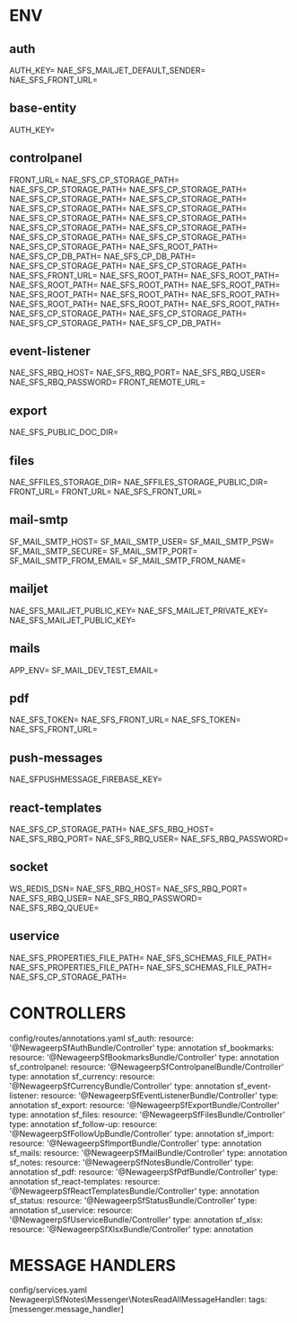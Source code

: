 # ENV

## auth 
AUTH_KEY=
NAE_SFS_MAILJET_DEFAULT_SENDER=
NAE_SFS_FRONT_URL=

## base-entity 
AUTH_KEY=

## controlpanel 
FRONT_URL=
NAE_SFS_CP_STORAGE_PATH=
NAE_SFS_CP_STORAGE_PATH=
NAE_SFS_CP_STORAGE_PATH=
NAE_SFS_CP_STORAGE_PATH=
NAE_SFS_CP_STORAGE_PATH=
NAE_SFS_CP_STORAGE_PATH=
NAE_SFS_CP_STORAGE_PATH=
NAE_SFS_CP_STORAGE_PATH=
NAE_SFS_CP_STORAGE_PATH=
NAE_SFS_CP_STORAGE_PATH=
NAE_SFS_CP_STORAGE_PATH=
NAE_SFS_CP_STORAGE_PATH=
NAE_SFS_CP_STORAGE_PATH=
NAE_SFS_CP_STORAGE_PATH=
NAE_SFS_ROOT_PATH=
NAE_SFS_CP_DB_PATH=
NAE_SFS_CP_DB_PATH=
NAE_SFS_CP_STORAGE_PATH=
NAE_SFS_CP_STORAGE_PATH=
NAE_SFS_FRONT_URL=
NAE_SFS_ROOT_PATH=
NAE_SFS_ROOT_PATH=
NAE_SFS_ROOT_PATH=
NAE_SFS_ROOT_PATH=
NAE_SFS_ROOT_PATH=
NAE_SFS_ROOT_PATH=
NAE_SFS_ROOT_PATH=
NAE_SFS_ROOT_PATH=
NAE_SFS_ROOT_PATH=
NAE_SFS_ROOT_PATH=
NAE_SFS_ROOT_PATH=
NAE_SFS_CP_STORAGE_PATH=
NAE_SFS_CP_STORAGE_PATH=
NAE_SFS_CP_STORAGE_PATH=
NAE_SFS_CP_DB_PATH=

## event-listener 
NAE_SFS_RBQ_HOST=
NAE_SFS_RBQ_PORT=
NAE_SFS_RBQ_USER=
NAE_SFS_RBQ_PASSWORD=
FRONT_REMOTE_URL=

## export 
NAE_SFS_PUBLIC_DOC_DIR=

## files 
NAE_SFFILES_STORAGE_DIR=
NAE_SFFILES_STORAGE_PUBLIC_DIR=
FRONT_URL=
FRONT_URL=
NAE_SFS_FRONT_URL=

## mail-smtp 
SF_MAIL_SMTP_HOST=
SF_MAIL_SMTP_USER=
SF_MAIL_SMTP_PSW=
SF_MAIL_SMTP_SECURE=
SF_MAIL_SMTP_PORT=
SF_MAIL_SMTP_FROM_EMAIL=
SF_MAIL_SMTP_FROM_NAME=

## mailjet 
NAE_SFS_MAILJET_PUBLIC_KEY=
NAE_SFS_MAILJET_PRIVATE_KEY=
NAE_SFS_MAILJET_PUBLIC_KEY=

## mails 
APP_ENV=
SF_MAIL_DEV_TEST_EMAIL=

## pdf 
NAE_SFS_TOKEN=
NAE_SFS_FRONT_URL=
NAE_SFS_TOKEN=
NAE_SFS_FRONT_URL=

## push-messages 
NAE_SFPUSHMESSAGE_FIREBASE_KEY=

## react-templates 
NAE_SFS_CP_STORAGE_PATH=
NAE_SFS_RBQ_HOST=
NAE_SFS_RBQ_PORT=
NAE_SFS_RBQ_USER=
NAE_SFS_RBQ_PASSWORD=

## socket 
WS_REDIS_DSN=
NAE_SFS_RBQ_HOST=
NAE_SFS_RBQ_PORT=
NAE_SFS_RBQ_USER=
NAE_SFS_RBQ_PASSWORD=
NAE_SFS_RBQ_QUEUE=

## uservice 
NAE_SFS_PROPERTIES_FILE_PATH=
NAE_SFS_SCHEMAS_FILE_PATH=
NAE_SFS_PROPERTIES_FILE_PATH=
NAE_SFS_SCHEMAS_FILE_PATH=
NAE_SFS_CP_STORAGE_PATH=


# CONTROLLERS
config/routes/annotations.yaml
sf_auth:
    resource: '@NewageerpSfAuthBundle/Controller'
    type:     annotation
sf_bookmarks:
    resource: '@NewageerpSfBookmarksBundle/Controller'
    type:     annotation
sf_controlpanel:
    resource: '@NewageerpSfControlpanelBundle/Controller'
    type:     annotation
sf_currency:
    resource: '@NewageerpSfCurrencyBundle/Controller'
    type:     annotation
sf_event-listener:
    resource: '@NewageerpSfEventListenerBundle/Controller'
    type:     annotation
sf_export:
    resource: '@NewageerpSfExportBundle/Controller'
    type:     annotation
sf_files:
    resource: '@NewageerpSfFilesBundle/Controller'
    type:     annotation
sf_follow-up:
    resource: '@NewageerpSfFollowUpBundle/Controller'
    type:     annotation
sf_import:
    resource: '@NewageerpSfImportBundle/Controller'
    type:     annotation
sf_mails:
    resource: '@NewageerpSfMailBundle/Controller'
    type:     annotation
sf_notes:
    resource: '@NewageerpSfNotesBundle/Controller'
    type:     annotation
sf_pdf:
    resource: '@NewageerpSfPdfBundle/Controller'
    type:     annotation
sf_react-templates:
    resource: '@NewageerpSfReactTemplatesBundle/Controller'
    type:     annotation
sf_status:
    resource: '@NewageerpSfStatusBundle/Controller'
    type:     annotation
sf_uservice:
    resource: '@NewageerpSfUserviceBundle/Controller'
    type:     annotation
sf_xlsx:
    resource: '@NewageerpSfXlsxBundle/Controller'
    type:     annotation

# MESSAGE HANDLERS
config/services.yaml
    Newageerp\SfNotes\Messenger\NotesReadAllMessageHandler:
        tags: [messenger.message_handler]